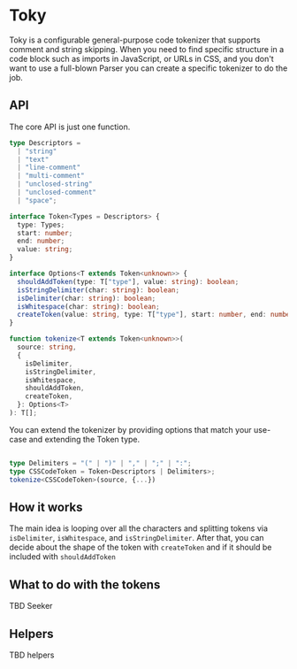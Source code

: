# Toky

Toky is a configurable general-purpose code tokenizer that supports comment and string skipping. When you need to find specific structure in a code block such as imports in JavaScript, or URLs in CSS, and you don't want to use a full-blown Parser you can create a specific tokenizer to do the job.

## API

The core API is just one function.

```ts
type Descriptors =
  | "string"
  | "text"
  | "line-comment"
  | "multi-comment"
  | "unclosed-string"
  | "unclosed-comment"
  | "space";

interface Token<Types = Descriptors> {
  type: Types;
  start: number;
  end: number;
  value: string;
}

interface Options<T extends Token<unknown>> {
  shouldAddToken(type: T["type"], value: string): boolean;
  isStringDelimiter(char: string): boolean;
  isDelimiter(char: string): boolean;
  isWhitespace(char: string): boolean;
  createToken(value: string, type: T["type"], start: number, end: number): T;
}

function tokenize<T extends Token<unknown>>(
  source: string,
  {
    isDelimiter,
    isStringDelimiter,
    isWhitespace,
    shouldAddToken,
    createToken,
  }: Options<T>
): T[];
```

You can extend the tokenizer by providing options that match your use-case and extending the Token type.

```ts

type Delimiters = "(" | ")" | "," | ";" | ":";
type CSSCodeToken = Token<Descriptors | Delimiters>;
tokenize<CSSCodeToken>(source, {...})

```

## How it works

The main idea is looping over all the characters and splitting tokens via `isDelimiter`, `isWhitespace`, and `isStringDelimiter`.
After that, you can decide about the shape of the token with `createToken` and if it should be included with `shouldAddToken`

## What to do with the tokens

TBD Seeker

## Helpers

TBD helpers
